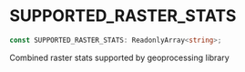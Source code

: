 # SUPPORTED_RASTER_STATS

```ts
const SUPPORTED_RASTER_STATS: ReadonlyArray<string>;
```

Combined raster stats supported by geoprocessing library
